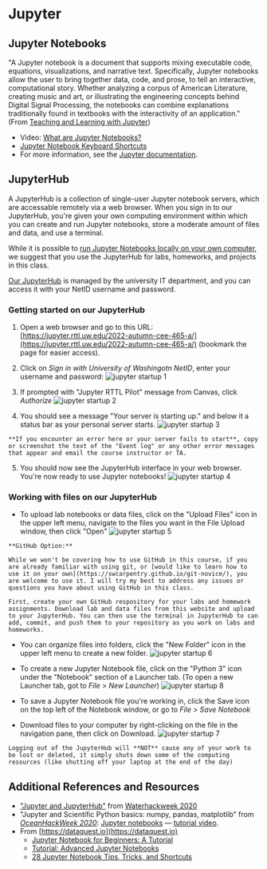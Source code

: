 # Jupyter

## Jupyter Notebooks
 
"A Jupyter notebook is a document that supports mixing executable code, equations, visualizations, and narrative text. Specifically, Jupyter notebooks allow the user to bring together data, code, and prose, to tell an interactive, computational story. Whether analyzing a corpus of American Literature, creating music and art, or illustrating the engineering concepts behind Digital Signal Processing, the notebooks can combine explanations traditionally found in textbooks with the interactivity of an application." (From [Teaching and Learning with Jupyter](https://jupyter4edu.github.io/jupyter-edu-book/why-we-use-jupyter-notebooks.html#but-first-what-is-jupyter-notebook))

* Video: [What are Jupyter Notebooks?](https://www.youtube.com/watch?v=eJDxcR1V7Qg)
* [Jupyter Notebook Keyboard Shortcuts](https://cheatography.com/weidadeyue/cheat-sheets/jupyter-notebook/pdf_bw/)
* For more information, see the [Jupyter documentation](https://jupyter.readthedocs.io/en/latest/).

## JupyterHub

A JupyterHub is a collection of single-user Jupyter notebook servers, which are accessable remotely via a web browser. When you sign in to our JupyterHub, you're given your own computing environment within which you can create and run Jupyter notebooks, store a moderate amount of files and data, and use a terminal.

While it is possible to [run Jupyter Notebooks locally on your own computer](#), we suggest that you use the JupyterHub for labs, homeworks, and projects in this class.

[Our JupyterHub](https://rttl.axdd.s.uw.edu/2022-autumn-cee-465-a) is managed by the university IT department, and you can access it with your NetID username and password.

### Getting started on our JupyterHub

1. Open a web browser and go to this URL: [https://jupyter.rttl.uw.edu/2022-autumn-cee-465-a/](https://jupyter.rttl.uw.edu/2022-autumn-cee-465-a/) (bookmark the page for easier access).

2. Click on *Sign in with University of Washingotn NetID*, enter your username and password:
![jupyter startup 1](images/jupyter-help/jupyter1.JPG)

3. If prompted with "Jupyter RTTL Pilot" message from Canvas, click *Authorize*
![jupyter startup 2](images/jupyter-help/jupyter2.JPG)

4. You should see a message "Your server is starting up." and below it a status bar as your personal server starts. 
![jupyter startup 3](images/jupyter-help/jupyter3.JPG)

```note
**If you encounter an error here or your server fails to start**, copy or screenshot the text of the "Event log" or any other error messages that appear and email the course instructor or TA.
```

5. You should now see the JupyterHub interface in your web browser. You're now ready to use Jupyter notebooks!
![jupyter startup 4](images/jupyter-help/jupyter4.JPG)

### Working with files on our JupyterHub

* To upload lab notebooks or data files, click on the "Upload Files" icon in the upper left menu, navigate to the files you want in the File Upload window, then click "Open"
![jupyter startup 5](images/jupyter-help/jupyter5.JPG)

```note
**GitHub Option:**

While we won't be covering how to use GitHub in this course, if you are already familiar with using git, or [would like to learn how to use it on your own](https://swcarpentry.github.io/git-novice/), you are welcome to use it. I will try my best to address any issues or questions you have about using GitHub in this class.

First, create your own GitHub respository for your labs and homework assignments. Download lab and data files from this website and upload to your JupyterHub. You can then use the terminal in JupyterHub to can add, commit, and push them to your repository as you work on labs and homeworks.

```

* You can organize files into folders, click the "New Folder" icon in the upper left menu to create a new folder.
![jupyter startup 6](images/jupyter-help/jupyter6.JPG)

* To create a new Jupyter Notebook file, click on the "Python 3" icon under the "Notebook" section of a Launcher tab. (To open a new Launcher tab, got to *File* > *New Launcher*)
 ![jupyter startup 8](images/jupyter-help/jupyter8.JPG)
 
* To save a Jupyter Notebook file you're working in, click the Save icon on the top left of the Notebook window, or go to *File* > *Save Notebook*

* Download files to your computer by right-clicking on the file in the navigation pane, then click on Download.
![jupyter startup 7](images/jupyter-help/jupyter7.JPG)


```note
Logging out of the JupyterHub will **NOT** cause any of your work to be lost or deleted, it simply shuts down some of the computing resources (like shutting off your laptop at the end of the day)
```


## Additional References and Resources
- ["Jupyter and JupyterHub"](https://waterhackweek.github.io/learning-resources/prep/jupyterhub/) from [Waterhackweek 2020](https://waterhackweek.github.io/)
- "Jupyter and Scientific Python basics: numpy, pandas, matplotlib" from *[OceanHackWeek 2020](https://oceanhackweek.github.io/)*: [Jupyter notebooks](https://github.com/oceanhackweek/ohw-preweek/tree/master/data-analysis-modules) — [tutorial video](https://youtu.be/CTUAgpvfze0).
- From [https://dataquest.io](https://dataquest.io)
    - [Jupyter Notebook for Beginners: A Tutorial](https://www.dataquest.io/blog/jupyter-notebook-tutorial/)
    - [Tutorial: Advanced Jupyter Notebooks](https://www.dataquest.io/blog/advanced-jupyter-notebooks-tutorial/)
    - [28 Jupyter Notebook Tips, Tricks, and Shortcuts](https://www.dataquest.io/blog/jupyter-notebook-tips-tricks-shortcuts/)
